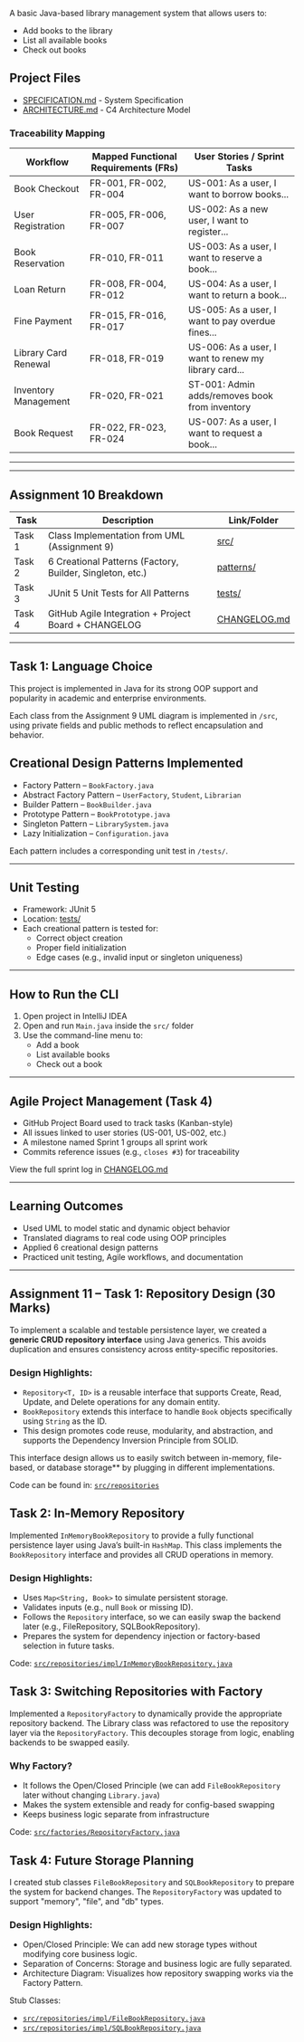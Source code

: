 A basic Java-based library management system that allows users to:
- Add books to the library
- List all available books
- Check out books 
## Project Files
- [SPECIFICATION.md](SPECIFICATION.md) - System Specification
- [ARCHITECTURE.md](ARCHITECTURE.md) - C4 Architecture Model


### Traceability Mapping

| **Workflow**            | **Mapped Functional Requirements (FRs)** | **User Stories / Sprint Tasks**                                |
|-------------------------|------------------------------------------|----------------------------------------------------------------|
| Book Checkout           | FR-001, FR-002, FR-004                   | US-001: As a user, I want to borrow books...                   |
| User Registration       | FR-005, FR-006, FR-007                   | US-002: As a new user, I want to register...                   |
| Book Reservation        | FR-010, FR-011                           | US-003: As a user, I want to reserve a book...                 |
| Loan Return             | FR-008, FR-004, FR-012                   | US-004: As a user, I want to return a book...                  |
| Fine Payment            | FR-015, FR-016, FR-017                   | US-005: As a user, I want to pay overdue fines...              |
| Library Card Renewal    | FR-018, FR-019                           | US-006: As a user, I want to renew my library card...          |
| Inventory Management    | FR-020, FR-021                           | ST-001: Admin adds/removes book from inventory                 |
| Book Request            | FR-022, FR-023, FR-024                   | US-007: As a user, I want to request a book...                 |

----------


---

##  Assignment 10 Breakdown

| Task    | Description                                               | Link/Folder                    |
|---------|-----------------------------------------------------------|--------------------------------|
|  Task 1 | Class Implementation from UML (Assignment 9)              | [src/](./src)                  |
|  Task 2 | 6 Creational Patterns (Factory, Builder, Singleton, etc.) | [patterns/](./patterns)        |
|  Task 3 | JUnit 5 Unit Tests for All Patterns                       | [tests/](./tests)              |
|  Task 4 | GitHub Agile Integration + Project Board + CHANGELOG      | [CHANGELOG.md](./ChangeLog.md) |

---

## Task 1: Language Choice

This project is implemented in Java for its strong OOP support and popularity in academic and enterprise environments.

Each class from the Assignment 9 UML diagram is implemented in `/src`, using private fields and public methods to reflect encapsulation and behavior.

##  Creational Design Patterns Implemented

-  Factory Pattern – `BookFactory.java`
-  Abstract Factory Pattern – `UserFactory`, `Student`, `Librarian`
-  Builder Pattern – `BookBuilder.java`
-  Prototype Pattern – `BookPrototype.java`
-  Singleton Pattern – `LibrarySystem.java`
-  Lazy Initialization – `Configuration.java`

Each pattern includes a corresponding unit test in `/tests/`.

---

##  Unit Testing

- Framework: JUnit 5
- Location: [tests/](./tests)
- Each creational pattern is tested for:
    - Correct object creation
    - Proper field initialization
    - Edge cases (e.g., invalid input or singleton uniqueness)

---

##  How to Run the CLI

1. Open project in IntelliJ IDEA
2. Open and run `Main.java` inside the `src/` folder
3. Use the command-line menu to:
    - Add a book
    - List available books
    - Check out a book

---

##  Agile Project Management (Task 4)

-  GitHub Project Board used to track tasks (Kanban-style)
-  All issues linked to user stories (US-001, US-002, etc.)
-  A milestone named Sprint 1 groups all sprint work
-  Commits reference issues (e.g., `closes #3`) for traceability

View the full sprint log in [CHANGELOG.md](./ChangeLog.md)

---

##  Learning Outcomes

- Used UML to model static and dynamic object behavior
- Translated diagrams to real code using OOP principles
- Applied 6 creational design patterns
- Practiced unit testing, Agile workflows, and documentation

---

## Assignment 11 – Task 1: Repository Design (30 Marks)

To implement a scalable and testable persistence layer, we created a **generic CRUD repository interface** using Java generics. This avoids duplication and ensures consistency across entity-specific repositories.

### Design Highlights:

- `Repository<T, ID>` is a reusable interface that supports Create, Read, Update, and Delete operations for any domain entity.
- `BookRepository` extends this interface to handle `Book` objects specifically using `String` as the ID.
- This design promotes code reuse, modularity, and abstraction, and supports the Dependency Inversion Principle from SOLID.

This interface design allows us to easily switch between in-memory, file-based, or database storage** by plugging in different implementations.

Code can be found in: [`src/repositories`](./src/repositories)

##  Task 2: In-Memory Repository 

Implemented `InMemoryBookRepository` to provide a fully functional persistence layer using Java’s built-in `HashMap`.
This class implements the `BookRepository` interface and provides all CRUD operations in memory.

### Design Highlights:
- Uses `Map<String, Book>` to simulate persistent storage.
- Validates inputs (e.g., null `Book` or missing ID).
- Follows the `Repository` interface, so we can easily swap the backend later (e.g., FileRepository, SQLBookRepository).
- Prepares the system for dependency injection or factory-based selection in future tasks.

Code: [`src/repositories/impl/InMemoryBookRepository.java`](./src/repositories/impl/InMemoryBookRepository.java)

## Task 3: Switching Repositories with Factory

 Implemented a `RepositoryFactory` to dynamically provide the appropriate repository backend. 
 The Library class was refactored to use the repository layer via the `RepositoryFactory`.
 This decouples storage from logic, enabling backends to be swapped easily.

### Why Factory?
- It follows the Open/Closed Principle (we can add `FileBookRepository` later without changing `Library.java`)
- Makes the system extensible and ready for config-based swapping
- Keeps business logic separate from infrastructure

Code: [`src/factories/RepositoryFactory.java`](./src/factories/RepositoryFactory.java)


## Task 4: Future Storage Planning

I created stub classes `FileBookRepository` and `SQLBookRepository` to prepare the system for backend changes.
The `RepositoryFactory` was updated to support "memory", "file", and "db" types.

### Design Highlights:
- Open/Closed Principle: We can add new storage types without modifying core business logic.
- Separation of Concerns: Storage and business logic are fully separated.
- Architecture Diagram: Visualizes how repository swapping works via the Factory Pattern.

 Stub Classes:
- [`src/repositories/impl/FileBookRepository.java`](./src/repositories/impl/FileBookRepository.java)
- [`src/repositories/impl/SQLBookRepository.java`](./src/repositories/impl/SQLBookRepository.java)

